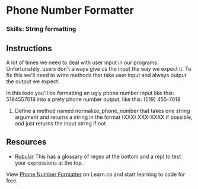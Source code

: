 

# Phone Number Formatter

### Skills: String formatting

## Instructions

A lot of times we need to deal with user input in our programs. Unfortunately, users don't always give us the input the way we expect it. To fix this we'll need to write methods that take user input and always output the output we expect.

In this todo you'll be formatting an ugly phone number input like this: 5194557018 into a prety phone number output, like this: (519) 455-7018

1. Define a method named normalize_phone_number that takes one
string argument and returns a string in the format
(XXX) XXX-XXXX if possible, and just returns the input string if not

## Resources
* [Rubular](http://rubular.com/) This has a glossary of regex at the bottom and a repl to test your expressions at the top.

<p data-visibility='hidden'>View <a href='https://learn.co/lessons/phone-number-formatter' title='Phone Number Formatter'>Phone Number Formatter</a> on Learn.co and start learning to code for free.</p>
